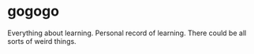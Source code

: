 # gogogo
Everything about learning.
Personal record of learning.
There could be all sorts of weird things.
